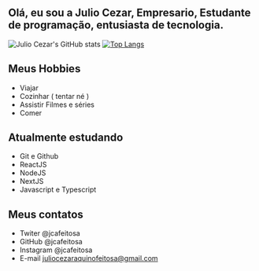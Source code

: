 ## Olá, eu sou a Julio Cezar, Empresario, Estudante de programação, entusiasta de tecnologia.

![Julio Cezar's GitHub stats](https://github-readme-stats.vercel.app/api?username=jcafeitosa&show_icons=true&theme=Showing)
[![Top Langs](https://github-readme-stats.vercel.app/api/top-langs/?username=jcafeitosa&layout=demo)](https://github.com/jcafeitosa/github-readme-stats)


## Meus Hobbies

- Viajar
- Cozinhar ( tentar né )
- Assistir Filmes e séries
- Comer

## Atualmente estudando

- Git e Github
- ReactJS
- NodeJS
- NextJS
- Javascript e Typescript

## Meus contatos

- Twiter @jcafeitosa
- GitHub @jcafeitosa
- Instagram @jcafeitosa
- E-mail juliocezaraquinofeitosa@gmail.com
